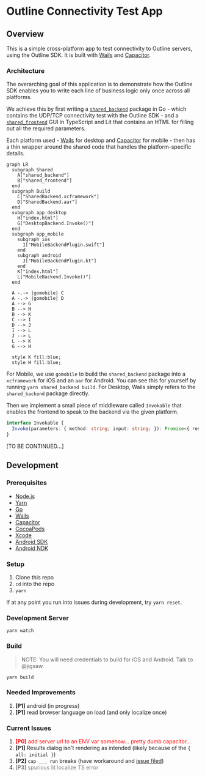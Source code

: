 # Outline Connectivity Test App

## Overview

This is a simple cross-platform app to test connectivity to Outline servers, using the Outline SDK. It is built with [Wails](https://wails.app/) and [Capacitor](https://capacitorjs.com/).

### Architecture

The overarching goal of this application is to demonstrate how the Outline SDK enables you to write each line of business logic only once across all platforms.

We achieve this by first writing a [`shared_backend`](./shared_backend) package in Go - which contains the UDP/TCP connectivity test with the Outline SDK - and a [`shared_frontend`](./shared_frontend/) GUI in TypeScript and Lit that contains an HTML for filling out all the required parameters.

Each platform used - [Wails](https://wails.app/) for desktop and [Capacitor](https://capacitorjs.com/) for mobile - then has a thin wrapper around the shared code that handles the platform-specific details.

```mermaid
graph LR
  subgraph Shared
    A["shared_backend"]
    B["shared_frontend"]
  end
  subgraph Build
    C["SharedBackend.xcframework"]
    D["SharedBackend.aar"]
  end
  subgraph app_desktop
    H["index.html"]
    G["DesktopBackend.Invoke()"]
  end
  subgraph app_mobile
    subgraph ios
      I["MobileBackendPlugin.swift"]
    end
    subgraph android
      J["MobileBackendPlugin.kt"]
    end
    K["index.html"]
    L["MobileBackend.Invoke()"]
  end

  A -.-> |gomobile| C
  A -.-> |gomobile| D
  A --> G
  B --> H
  B --> K
  C --> I
  D --> J
  I --> L
  J --> L
  L --> K
  G --> H

  style K fill:blue;
  style H fill:blue;
```

For Mobile, we use `gomobile` to build the `shared_backend` package into a `xcframework` for iOS and an `aar` for Android. You can see this for yourself by running `yarn shared_backend build`. For Desktop, Wails simply refers to the `shared_backend` package directly.

Then we implement a small piece of middleware called `Invokable` that enables the frontend to speak to the backend via the given platform.

```ts
interface Invokable {
  Invoke(parameters: { method: string; input: string; }): Promise<{ result: string; errors: string[] }>
}
```

[TO BE CONTINUED...]

## Development

### Prerequisites

- [Node.js](https://nodejs.org/)
- [Yarn](https://yarnpkg.com/)
- [Go](https://golang.org/)
- [Wails](https://wails.app/)
- [Capacitor](https://capacitorjs.com/)
- [CocoaPods](https://cocoapods.org/)
- [Xcode](https://developer.apple.com/xcode/)
- [Android SDK](https://developer.android.com/studio)
- [Android NDK](https://developer.android.com/ndk)

### Setup

1. Clone this repo
1. `cd` into the repo
1. `yarn`

If at any point you run into issues during development, try `yarn reset`.

### Development Server

`yarn watch`

### Build

> NOTE: You will need credentials to build for iOS and Android. Talk to @jigsaw.

`yarn build`

### Needed Improvements

1. **\[P1\]** android (in progress)
1. **\[P1\]** read browser language on load (and only localize once)

### Current Issues

1. <span style="color:red">**\[P0\]** add server url to an ENV var somehow... pretty dumb capacitor...</span>
1. **\[P1\]** Results dialog isn't rendering as intended (likely because of the `{ all: initial }`)
1. **\[P2\]** `cap ___ run` breaks (have workaround and [issue filed](https://github.com/ionic-team/capacitor/issues/6791))
1. <span style="color:gray">**\[P3\]** spurious lit localize TS error</span>
